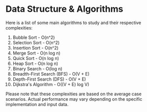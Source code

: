 # Data Structure & Algorithms

Here is a list of some main algorithms to study and their respective complexities:

1. Bubble Sort - O(n^2)
2. Selection Sort - O(n^2)
3. Insertion Sort - O(n^2)
4. Merge Sort - O(n log n)
5. Quick Sort - O(n log n)
6. Heap Sort - O(n log n)
7. Binary Search - O(log n)
8. Breadth-First Search (BFS) - O(V + E)
9. Depth-First Search (DFS) - O(V + E)
10. Dijkstra's Algorithm - O((V + E) log V)

Please note that these complexities are based on the average case scenarios. Actual performance may vary depending on the specific implementation and input data.